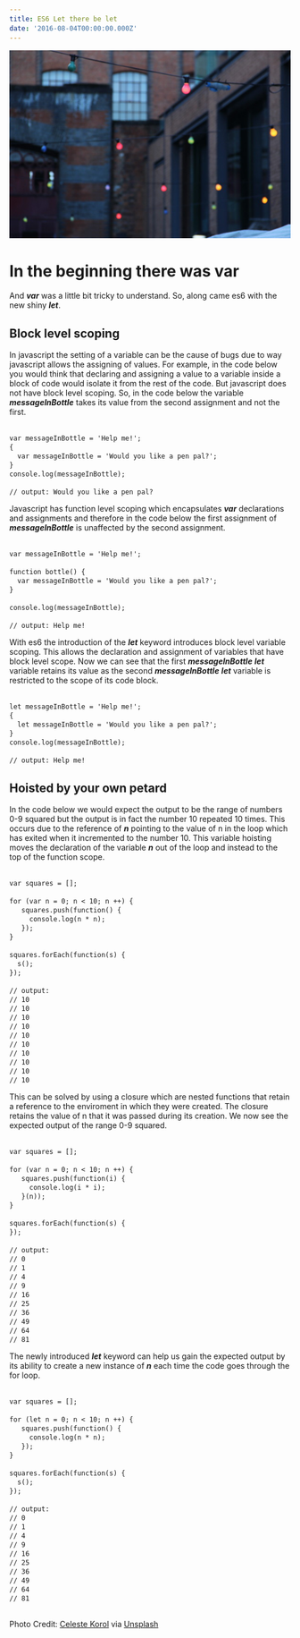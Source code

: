 ```yaml
---
title: ES6 Let there be let
date: '2016-08-04T00:00:00.000Z'
---
```


![alt text ](../../assets/images/let-there-be-light.jpg "ES6 Let there be let")

# In the beginning there was var 

And ***var*** was a little bit tricky to understand. So, along came es6 with the new 
shiny ***let***.

## Block level scoping

In javascript the setting of a variable can be the cause of bugs due to way javascript allows 
the assigning of values. For example, in the code below you would think that declaring and 
assigning a value to a variable inside a block of code would isolate it from the rest of the 
code. But javascript does not have block level scoping. So, in the code below the variable 
***messageInBottle*** takes its value from the second assignment and not the first.

```

var messageInBottle = 'Help me!';
{
  var messageInBottle = 'Would you like a pen pal?'; 
}
console.log(messageInBottle);

// output: Would you like a pen pal?

```


Javascript has function level scoping which encapsulates ***var*** declarations and assignments 
and therefore in the code below the first assignment of ***messageInBottle*** is unaffected by the 
second assignment.

```

var messageInBottle = 'Help me!';

function bottle() {
  var messageInBottle = 'Would you like a pen pal?'; 
}

console.log(messageInBottle);

// output: Help me!

```

With es6 the introduction of the ***let*** keyword introduces block level variable scoping. This 
allows the declaration and assignment of variables that have block level scope. Now we can 
see that the first ***messageInBottle*** ***let*** variable retains its value as the second 
***messageInBottle*** ***let*** variable is restricted to the scope of its code block. 


```

let messageInBottle = 'Help me!';
{
  let messageInBottle = 'Would you like a pen pal?'; 
}
console.log(messageInBottle);

// output: Help me!

```


## Hoisted by your own petard

In the code below we would expect the output to be the range of numbers 0-9 squared but 
the output is in fact the number 10 repeated 10 times. This occurs due to the reference 
of ***n*** pointing to the value of n in the loop which has exited when it incremented to 
the number 10. This variable hoisting moves the declaration of the variable ***n*** out 
of the loop and instead to the top of the function scope.


```

var squares = [];

for (var n = 0; n < 10; n ++) {
   squares.push(function() {
     console.log(n * n);
   });
}

squares.forEach(function(s) { 
  s();
});

// output:
// 10
// 10
// 10
// 10
// 10
// 10
// 10
// 10
// 10
// 10

```


This can be solved by using a closure which are nested functions that retain a reference to 
the enviroment in which they were created. The closure retains the value of n that it was 
passed during its creation. We now see the expected output of the range 0-9 squared.

```

var squares = [];

for (var n = 0; n < 10; n ++) {
   squares.push(function(i) {
     console.log(i * i);
   }(n));
}

squares.forEach(function(s) {
});

// output:
// 0
// 1
// 4
// 9
// 16
// 25
// 36
// 49
// 64
// 81

```


The newly introduced ***let*** keyword can help us gain the expected output by its ability 
to create a new instance of ***n*** each time the code goes through the for loop.


```

var squares = [];

for (let n = 0; n < 10; n ++) {
   squares.push(function() {
     console.log(n * n);
   });
}

squares.forEach(function(s) {
  s();
});

// output:
// 0
// 1
// 4
// 9
// 16
// 25
// 36
// 49
// 64
// 81


```


Photo Credit: <a href="https://unsplash.com/@celestekorol">Celeste Korol</a> via <a href="https://unsplash.com/">Unsplash</a>

